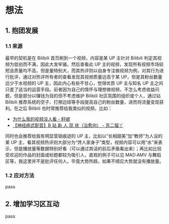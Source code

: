 











# 想法
## 1. 抱团发展
### 1.1 来源
最早的契机是在 Bilibili 首页刷到一个视频，内容是某 UP 主针对 Bilibili 判定其视频为低创而不满，因此大发牢骚，然后查看此 UP 主的视频，发现所有视频市场较短且质量均不高，但是量特别大，而其热评则以自身专注做视频为例，对其行为进行批评，通过对热评所有者的查看发现其视频质量远高于某 UP，但是其粉丝数量远少于水视频的 UP 主，因此内心有些不甘心，觉得优质 UP 主与知名 UP 主之间只差了适当的运营手段。前者因为自己的情怀与理想做视频，不怎么考虑收益问题，但是部分以赚钱为目的但不考虑维护 Bilibili 社区氛围的组织或个人，通过钻 Bilibili 推荐系统的空子、打擦边球等手段提高自己的粉丝数量，进而将流量变现获利。在之后 Bilibili 也时常推荐给我类似的视频，比如：

- [为什么我的视频没人看 - 籽岷](https://www.bilibili.com/video/BV1BE411A7a7)
- [【神经病式配音】B 站 新 人 现 状（治愈向） - 苏二猫丫](https://www.bilibili.com/video/BV19E411P7A6)

同时也会推荐给我有明显营销痕迹的 UP 主，比如以“长相甜美”加“教师”为人设的某 UP 主，看其视频热评则大部分为“馋人家身子”类型，视频内容可以用“水”来表示，但是播放量等数据特别好看（可以通过其话的前后矛盾看出来）；再比如比较受欢迎的作品的封面或标题都较为吸引人，直观的例子可以见 MAD·AMV 与舞蹈区等，我这里并不是批评任何人，毕竟大势所趋，如果不顺应大势就没有播放量。

### 1.2 应对方法
pass


## 2. 增加学习区互动
pass
